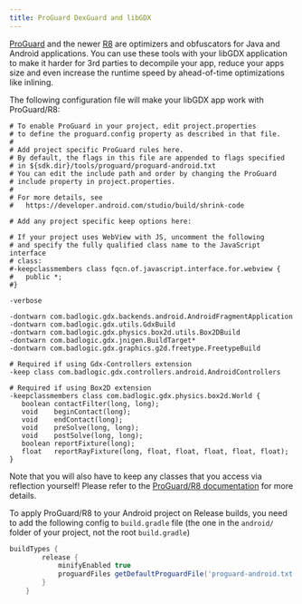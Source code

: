 ```yaml
---
title: ProGuard DexGuard and libGDX
---
```

[ProGuard](https://www.guardsquare.com/proguard) and the newer [R8](https://developer.android.com/studio/build/shrink-code) are optimizers and obfuscators for Java and Android applications. You can use these tools with your libGDX application to make it harder for 3rd parties to decompile your app, reduce your apps size and even increase the runtime speed by ahead-of-time optimizations like inlining.

The following configuration file will make your libGDX app work with ProGuard/R8:

```
# To enable ProGuard in your project, edit project.properties
# to define the proguard.config property as described in that file.
#
# Add project specific ProGuard rules here.
# By default, the flags in this file are appended to flags specified
# in ${sdk.dir}/tools/proguard/proguard-android.txt
# You can edit the include path and order by changing the ProGuard
# include property in project.properties.
#
# For more details, see
#   https://developer.android.com/studio/build/shrink-code

# Add any project specific keep options here:

# If your project uses WebView with JS, uncomment the following
# and specify the fully qualified class name to the JavaScript interface
# class:
#-keepclassmembers class fqcn.of.javascript.interface.for.webview {
#   public *;
#}

-verbose

-dontwarn com.badlogic.gdx.backends.android.AndroidFragmentApplication
-dontwarn com.badlogic.gdx.utils.GdxBuild
-dontwarn com.badlogic.gdx.physics.box2d.utils.Box2DBuild
-dontwarn com.badlogic.gdx.jnigen.BuildTarget*
-dontwarn com.badlogic.gdx.graphics.g2d.freetype.FreetypeBuild

# Required if using Gdx-Controllers extension
-keep class com.badlogic.gdx.controllers.android.AndroidControllers

# Required if using Box2D extension
-keepclassmembers class com.badlogic.gdx.physics.box2d.World {
   boolean contactFilter(long, long);
   void    beginContact(long);
   void    endContact(long);
   void    preSolve(long, long);
   void    postSolve(long, long);
   boolean reportFixture(long);
   float   reportRayFixture(long, float, float, float, float, float);
}
```

Note that you will also have to keep any classes that you access via reflection yourself! Please refer to the [ProGuard/R8 documentation](https://developer.android.com/studio/build/shrink-code) for more details.

To apply ProGuard/R8 to your Android project on Release builds, you need to add the following config to `build.gradle` file (the one in the `android/` folder of your project, not the root `build.gradle`)


```groovy
buildTypes {
        release {
            minifyEnabled true
            proguardFiles getDefaultProguardFile('proguard-android.txt'), 'proguard-rules.pro'
        }
    }
```
